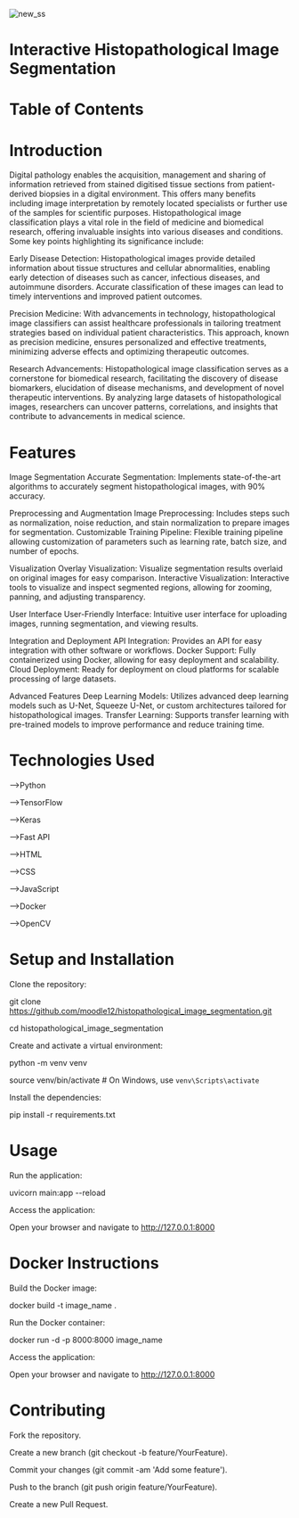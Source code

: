 ![new_ss](https://github.com/moodle12/histopathological_image_segmentation/assets/103280407/ce327177-ccb8-43a3-abfd-79ec40bf74ba)

# Interactive Histopathological Image Segmentation
# Table of Contents
# Introduction

Digital pathology enables the acquisition, management and sharing of information retrieved from stained digitised tissue sections from patient-derived biopsies in a digital environment. This offers many benefits including image interpretation by remotely located specialists or further use of the samples for scientific purposes.
Histopathological image classification plays a vital role in the field of medicine and biomedical research, offering invaluable insights into various diseases and conditions. Some key points highlighting its significance include:

Early Disease Detection: Histopathological images provide detailed information about tissue structures and cellular abnormalities, enabling early detection of diseases such as cancer, infectious diseases, and autoimmune disorders. Accurate classification of these images can lead to timely interventions and improved patient outcomes.

Precision Medicine: With advancements in technology, histopathological image classifiers can assist healthcare professionals in tailoring treatment strategies based on individual patient characteristics. This approach, known as precision medicine, ensures personalized and effective treatments, minimizing adverse effects and optimizing therapeutic outcomes.

Research Advancements: Histopathological image classification serves as a cornerstone for biomedical research, facilitating the discovery of disease biomarkers, elucidation of disease mechanisms, and development of novel therapeutic interventions. By analyzing large datasets of histopathological images, researchers can uncover patterns, correlations, and insights that contribute to advancements in medical science.

# Features
Image Segmentation
Accurate Segmentation: Implements state-of-the-art algorithms to accurately segment histopathological images, with 90% accuracy.

Preprocessing and Augmentation
Image Preprocessing: Includes steps such as normalization, noise reduction, and stain normalization to prepare images for segmentation.
Customizable Training Pipeline: Flexible training pipeline allowing customization of parameters such as learning rate, batch size, and number of epochs.

Visualization
Overlay Visualization: Visualize segmentation results overlaid on original images for easy comparison.
Interactive Visualization: Interactive tools to visualize and inspect segmented regions, allowing for zooming, panning, and adjusting transparency.

User Interface
User-Friendly Interface: Intuitive user interface for uploading images, running segmentation, and viewing results.

Integration and Deployment
API Integration: Provides an API for easy integration with other software or workflows.
Docker Support: Fully containerized using Docker, allowing for easy deployment and scalability.
Cloud Deployment: Ready for deployment on cloud platforms for scalable processing of large datasets.

Advanced Features
Deep Learning Models: Utilizes advanced deep learning models such as U-Net, Squeeze U-Net, or custom architectures tailored for histopathological images.
Transfer Learning: Supports transfer learning with pre-trained models to improve performance and reduce training time.

# Technologies Used
 -->Python
 
 -->TensorFlow
 
 -->Keras
 
 -->Fast API
 
 -->HTML
 
 -->CSS
 
 -->JavaScript
 
 -->Docker
 
 -->OpenCV
 
# Setup and Installation
Clone the repository:

git clone https://github.com/moodle12/histopathological_image_segmentation.git

cd histopathological_image_segmentation

Create and activate a virtual environment:

python -m venv venv

source venv/bin/activate  # On Windows, use `venv\Scripts\activate`

Install the dependencies:

pip install -r requirements.txt

# Usage
Run the application:

uvicorn main:app --reload

Access the application:

Open your browser and navigate to http://127.0.0.1:8000

# Docker Instructions
Build the Docker image:

docker build -t image_name .

Run the Docker container:

docker run -d -p 8000:8000 image_name

Access the application:

Open your browser and navigate to http://127.0.0.1:8000


# Contributing

Fork the repository.

Create a new branch (git checkout -b feature/YourFeature).

Commit your changes (git commit -am 'Add some feature').

Push to the branch (git push origin feature/YourFeature).

Create a new Pull Request.
